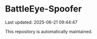 # BattleEye-Spoofer

Last updated: 2025-06-21 09:44:47

This repository is automatically maintained.
